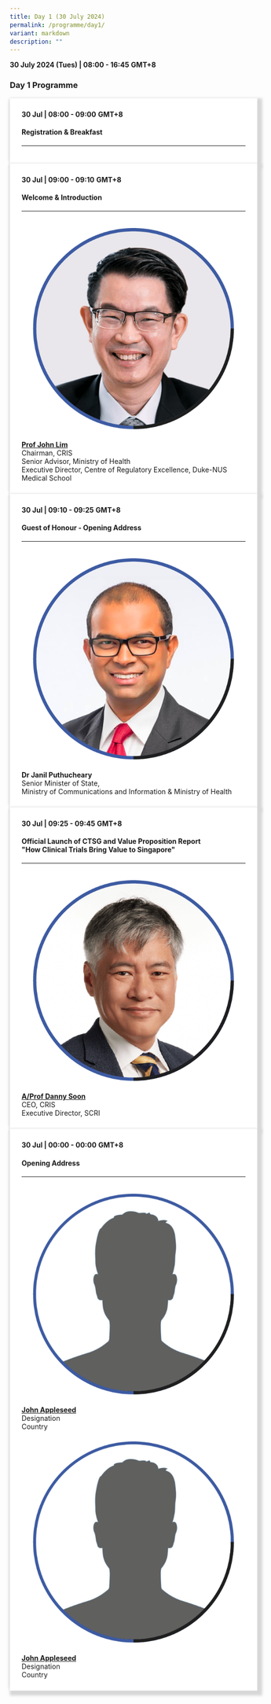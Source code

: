 ```yaml
---
title: Day 1 (30 July 2024)
permalink: /programme/day1/
variant: markdown
description: ""
---
```

<div>
    <b>30 July 2024 (Tues) | 08:00 - 16:45</b>&nbsp;<b>GMT+8</b>
    <h3>Day 1 Programme</h3>
</div>

  <section>
	    <div class="bp-container is-fluid">
      <div class="row">
        <div class="col is-full">
            <div class="row">
              <div class="col is-12">
                <div class="border bg-light h-100 position-relative">
                  <div class="p-4">
                    <div class="programme-time">
                      <b>30 Jul | 08:00 - 09:00</b>&nbsp;<b>GMT+8</b>
                    </div>
                    <h4 class="programme-title">Registration &amp; Breakfast</h4>
                    <hr class="my-3 border-primary">
                        </div>
                      </div>
                    </div>
                  </div>
                </div>
              </div>
            </div>
	  </section>
	  <section>
    <div class="bp-container is-fluid">
      <div class="row">
        <div class="col is-full">
            <div class="row">
              <div class="col is-12">
                <div class="border bg-light h-100 position-relative">
                  <div class="p-4">
                    <div class="programme-time">
                      <b>30 Jul | 09:00 - 09:10</b>&nbsp;<b>GMT+8</b>
                    </div>
                    <h4 class="programme-title">Welcome &amp; Introduction</h4>
                    <hr class="my-3 border-primary">
                    <div class="speakers px-2">
                      <div class="row">
                        <div class="col is-6 prog-speaker">
                          <div class="row">
                            <div class="col is-4">
                              <a rel="noopener" class="speaker-name text-ellipsis" href="John-Lim"><img alt="john lim" src="/images/Speakers_John_Lim.png" class="speaker-image mb-4"></a></div><a rel="noopener" class="speaker-name text-ellipsis" href="John-Lim">
                            </a><div class="col is-12"><a rel="noopener" class="speaker-name text-ellipsis" href="John-Lim">
                              </a><div class="speaker-name text-ellipsis"><a rel="noopener" class="speaker-name text-ellipsis" href="John-Lim">
                                <b>Prof John Lim</b></a></div>
                              <div class="text-ellipsis speaker-position">Chairman, CRIS</div>
                              <div class="text-ellipsis speaker-company">Senior Advisor, Ministry of Health</div>  
															<div class="text-ellipsis speaker-company">Executive Director, Centre of Regulatory Excellence, Duke-NUS Medical School</div>
															</div>
                              </div>
                            </div>
                          </div>
                        </div>
                      </div>
                    </div>
                  </div>
                </div>
              </div>
            </div>
	</div>
	</section>
	  <section>
    <div class="bp-container is-fluid">
      <div class="row">
        <div class="col is-full">
            <div class="row">
              <div class="col is-12">
                <div class="border bg-light h-100 position-relative">
                  <div class="p-4">
                    <div class="programme-time">
                      <b>30 Jul | 09:10 - 09:25</b>&nbsp;<b>GMT+8</b>
                    </div>
                    <h4 class="programme-title">Guest of Honour - Opening Address</h4>
                    <hr class="my-3 border-primary">
                    <div class="speakers px-2">
                      <div class="row">
                        <div class="col is-6 prog-speaker">
                          <div class="row">
                            <div class="col is-4">
                              <img alt="janil puthucheary" src="/images/Speakers_Janil_Puthucheary.png" class="speaker-image mb-4">
                            </div>
                            <div class="col is-12">
                              <div class="speaker-name text-ellipsis">
                                <b>Dr Janil Puthucheary</b></div>
                              <div class="text-ellipsis speaker-position">Senior Minister of State,</div>
                              <div class="text-ellipsis speaker-company">Ministry of Communications and Information &amp; Ministry of Health</div>  
															</div>
                              </div>
                            </div>
                          </div>
                        </div>
                      </div>
                    </div>
                  </div>
                </div>
              </div>
            </div>
	</div>
	</section>
	  <section>
    <div class="bp-container is-fluid">
      <div class="row">
        <div class="col is-full">
            <div class="row">
              <div class="col is-12">
                <div class="border bg-light h-100 position-relative">
                  <div class="p-4">
                    <div class="programme-time">
                      <b>30 Jul | 09:25 - 09:45</b>&nbsp;<b>GMT+8</b>
                    </div>
                    <h4 class="programme-title">Official Launch of CTSG and Value Proposition Report<br>"How Clinical Trials Bring Value to Singapore"</h4>
                    <hr class="my-3 border-primary">
                    <div class="speakers px-2">
                      <div class="row">
                        <div class="col is-6 prog-speaker">
                          <div class="row">
                            <div class="col is-4">
                              <a rel="noopener" class="speaker-name text-ellipsis" href="Danny-Soon"><img alt="danny soon" src="/images/Speakers_Danny_Soon.png" class="speaker-image mb-4">
                            </a></div><a rel="noopener" class="speaker-name text-ellipsis" href="Danny-Soon">
                            </a><div class="col is-12"><a rel="noopener" class="speaker-name text-ellipsis" href="Danny-Soon">
                              </a><div class="speaker-name text-ellipsis"><a rel="noopener" class="speaker-name text-ellipsis" href="Danny-Soon">
																<b>A/Prof Danny Soon</b></a></div>
                              <div class="text-ellipsis speaker-position">CEO, CRIS</div>
                              <div class="text-ellipsis speaker-company">Executive Director, SCRI</div>  
															</div>
                              </div>
                            </div>
                          </div>
                        </div>
                      </div>
                    </div>
                  </div>
                </div>
              </div>
            </div>
	</div>
	</section>
	<section>
            <div class="row">
              <div class="col is-12">
                <div class="border bg-light h-100 position-relative">
                  <div class="p-4">
                    <div class="programme-time">
                      <b>30 Jul | 00:00 - 00:00</b>&nbsp;<b>GMT+8</b>
                    </div>
                    <h4 class="programme-title">Opening Address</h4>
                    <hr class="my-3 border-primary">
                    <div class="speakers px-2">
                      <div class="row">
                        <div class="col is-6 prog-speaker">
                          <div class="row">
                            <div class="col is-4">
                              <img alt="john Appleseed" src="/images/Speakers_Blank.png" class="speaker-image mb-4"></div>
                            <div class="col is-8">
                              <div class="speaker-name text-ellipsis">
                                <a rel="noopener" class="speaker-name text-ellipsis" href="#"><b>John Appleseed</b></a>
                              </div>
                              <div class="text-ellipsis speaker-position">Designation</div>
                              <div class="text-ellipsis speaker-company">Country</div>
                            </div>
                          </div>
                        </div> 
                        <div class="col is-6 prog-speaker">
                          <div class="row">
                            <div class="col is-4">
                              <img alt="john Appleseed" src="/images/Speakers_Blank.png" class="speaker-image mb-4">
                            </div>
                            <div class="col is-8">
                              <div class="speaker-name text-ellipsis">
                                <a rel="noopener" class="speaker-name text-ellipsis" href="#"><b>John Appleseed</b></a></div>
                              <div class="text-ellipsis speaker-position">Designation</div>
                              <div class="text-ellipsis speaker-company">Country</div>
                            </div>
                          </div>
                        </div>
                      </div>
                    </div>
                  </div>
                </div>
              </div>
            </div>
        
  </section>
  
  <style type="text/css">
    hr.my-3 {
      margin-top: 0.75rem;
      margin-bottom: 0.75rem;
    }
  
    .is-left {
      text-align: left;
    }
    .content h4 {
      font-weight: 500;
      color: #337b9a !important;
      margin-top: 1rem;
    }
    .bg-light {
      background-color: #fff !important;
      box-shadow: 5px 5px 5px 5px rgb(215 215 215),
        -5px 0 6px -4px rgb(215 215 215);
    }
    .p-4 {
      padding: 1.5rem !important;
    }
    .content a {
      text-decoration: none;
    }
    .content h3 {
      margin-top: 1rem;
    }
	.bp-container.is-fluid {
	margin-left: 0px;
	margin-right: 0px;
	}
  </style>
